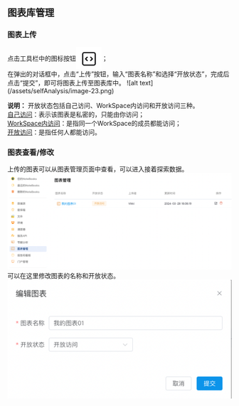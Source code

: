 ## 图表库管理
### 图表上传
<div style="display:flex;align-items:center;">点击工具栏中的图标按钮<img height="50" src="/assets/selfAnalysis/image-14.png"  style="margin-right:0;"/>；</div>
在弹出的对话框中，点击“上传”按钮，输入“图表名称”和选择“开放状态”，完成后点击“提交”，即可将图表上传至图表库中。
![alt text](/assets/selfAnalysis/image-23.png)

**说明：** 
开放状态包括自己访问、WorkSpace内访问和开放访问三种。  
<u>自己访问</u>：表示该图表是私密的，只能由你访问；  
<u>WorkSpace内访问</u>：是指同一个WorkSpace的成员都能访问；  
<u>开放访问</u>：是指任何人都能访问。

### 图表查看/修改
上传的图表可以从图表管理页面中查看，可以进入接着探索数据。
![alt text](/assets/selfAnalysis/image-28.png)
可以在这里修改图表的名称和开放状态。
![alt text](/assets/selfAnalysis/image-29.png)
